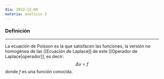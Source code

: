 ```yaml
---
dia: 2022-12-08
materia: analisis 3
---
```

### Definición
---
La ecuación de Poisson es la que satisfacen las funciones, la versión no homogénea de las [[Ecuación de Laplace]] de este [[Operador de Laplace|operador]], es decir: $$ \Delta u = f $$ donde $f$ es una función conocida.